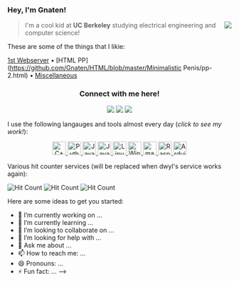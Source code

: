 <!--
  Underscore(_): italics
  Right-Bracket(>): Left-handed text
  Triple Hash Tag(###): Title

 -->

### Hey, I'm Gnaten! <img src="https://cultofthepartyparrot.com/guests/hd/partyblobcat.gif" height="16px"/>

<img src="https://github-readme-stats.vercel.app/api?username=gnaten&show_icons=true&hide_border=true" align="right"/>

> I'm a cool kid at **UC Berkeley** studying electrical engineering and computer science!

These are some of the things that I likie:

[1st Webserver](https://github.com/Gnaten/webserver) • [HTML PP](https://github.com/Gnaten/HTML/blob/master/Minimalistic Penis/pp-2.html) • [Miscellaneous](https://github.com/Gnaten/maybechouette)

<h3 align="center">
    Connect with me here!
</h3>

<p align="center">
    <a href="https://gnaten.xyz" target="_blank"><img src="https://img.icons8.com/material-outlined/50/f1c40f/resume-website.png"/></a>
    <a href="https://twitter.com/GnatenAI" target="_blank"><img src="https://img.icons8.com/material-outlined/50/3498db/twitter.png"/></a>
    <a href="https://patreon.com/gnaten" target="_blank"><img src="https://img.icons8.com/material/50/e74c3c/patreon.png"/></a>
</p>

I use the following langauges and tools almost every day (_click to see my work!_):

<p align="center">
  <a href="https://github.com/gideontong?tab=repositories&q=&type=&language=c">
    <img src="https://img.icons8.com/ios/50/000000/c-plus-plus-logo.png" alt="C++" width="30px"/>
  </a>
  <a href="https://github.com/gideontong?tab=repositories&q=&type=&language=python">
    <img src="https://img.icons8.com/ios/50/000000/python.png" alt="Python" width="30px"/>
  </a>
  <a href="https://github.com/gideontong?tab=repositories&q=&type=&language=javascript">
    <img src="https://img.icons8.com/ios/50/000000/javascript.png" alt="Javascript" width="30px"/>
  </a>
  <a href="https://github.com/gideontong?tab=repositories&q=&type=&language=java">
    <img src="https://img.icons8.com/ios/50/000000/java-coffee-cup-logo.png" alt="Java" width="30px"/>
  </a>
  <a href="https://github.com/gideontong?tab=repositories&q=&type=&language=shell">
    <img src="https://img.icons8.com/ios/64/000000/linux.png" alt="Linux" width="30px"/>
  </a>
  <a href="https://github.com/gideontong/TI-Tools">
    <img src="https://img.icons8.com/ios/50/000000/windows-logo.png" alt="Windows" width="30px"/>
  </a>
  <a href="https://github.com/gideontong/config">
    <img src="https://img.icons8.com/ios/80/000000/mac-os.png" alt="macOS" width="30px"/>
  </a>
  <a href="https://gideontong.me">
    <img src="https://img.icons8.com/ios/50/000000/raspberry-pi.png" alt="Raspberry Pi" width="30px"/>
  </a>
  <a href="https://gideontong.me">
    <img src="https://img.icons8.com/ios/32/000000/arduino.png" alt="Arduino" width="30px"/>
  </a>
</p>

<!--
<details>
    <summary><b>Expandable content.</b></summary>
</details>
-->

Various hit counter services (will be replaced when dwyl's service works again):

![Hit Count](http://hits.dwyl.com/gnaten/gnaten.svg) ![Hit Count](https://hits.seeyoufarm.com/api/count/incr/badge.svg?url=https%3A%2F%2Fgithub.com%2Fgnaten%2Fgnaten) ![Hit Count](https://visitor-badge.laobi.icu/badge?page_id=gnaten.gnaten)


Here are some ideas to get you started:

- 🔭 I’m currently working on ...
- 🌱 I’m currently learning ...
- 👯 I’m looking to collaborate on ...
- 🤔 I’m looking for help with ...
- 💬 Ask me about ...
- 📫 How to reach me: ...
- 😄 Pronouns: ...
- ⚡ Fun fact: ...
-->

